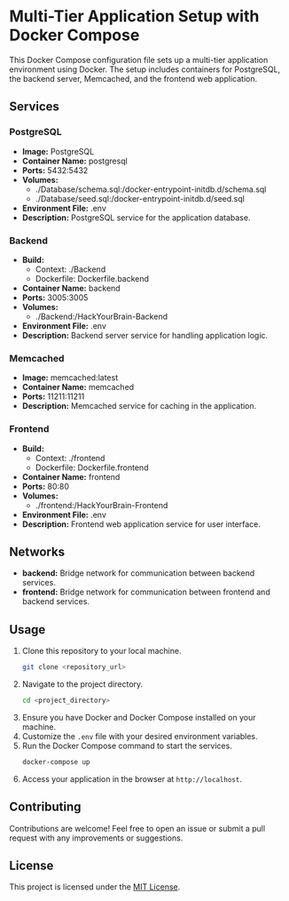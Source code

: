 # Multi-Tier Application Setup with Docker Compose

This Docker Compose configuration file sets up a multi-tier application environment using Docker. The setup includes containers for PostgreSQL, the backend server, Memcached, and the frontend web application.

## Services

### PostgreSQL

- **Image:** PostgreSQL
- **Container Name:** postgresql
- **Ports:** 5432:5432
- **Volumes:**
  - ./Database/schema.sql:/docker-entrypoint-initdb.d/schema.sql
  - ./Database/seed.sql:/docker-entrypoint-initdb.d/seed.sql
- **Environment File:** .env
- **Description:** PostgreSQL service for the application database.

### Backend

- **Build:**
  - Context: ./Backend
  - Dockerfile: Dockerfile.backend
- **Container Name:** backend
- **Ports:** 3005:3005
- **Volumes:**
  - ./Backend:/HackYourBrain-Backend
- **Environment File:** .env
- **Description:** Backend server service for handling application logic.

### Memcached

- **Image:** memcached:latest
- **Container Name:** memcached
- **Ports:** 11211:11211
- **Description:** Memcached service for caching in the application.

### Frontend

- **Build:**
  - Context: ./frontend
  - Dockerfile: Dockerfile.frontend
- **Container Name:** frontend
- **Ports:** 80:80
- **Volumes:**
  - ./frontend:/HackYourBrain-Frontend
- **Environment File:** .env
- **Description:** Frontend web application service for user interface.

## Networks

- **backend:** Bridge network for communication between backend services.
- **frontend:** Bridge network for communication between frontend and backend services.

## Usage

1. Clone this repository to your local machine.
   ```bash
   git clone <repository_url>
   ```
2. Navigate to the project directory.
   ```bash
   cd <project_directory>
   ```
3. Ensure you have Docker and Docker Compose installed on your machine.
4. Customize the `.env` file with your desired environment variables.
5. Run the Docker Compose command to start the services.
   ```bash
   docker-compose up
   ```
6. Access your application in the browser at `http://localhost`.

## Contributing

Contributions are welcome! Feel free to open an issue or submit a pull request with any improvements or suggestions.

## License

This project is licensed under the [MIT License](LICENSE).
